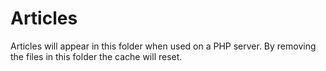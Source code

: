 # Articles
Articles will appear in this folder when used on a PHP server. 
By removing the files in this folder the cache will reset.